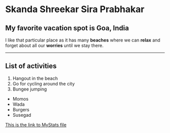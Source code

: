 # Skanda Shreekar Sira Prabhakar
## My favorite vacation spot is Goa, India
 I like that particular place as it has many **beaches** where we can **relax** and forget about all our **worries** until we stay there. 

___
## List of activities
1. Hangout in the beach
2. Go for cycling around the city
3. Bungee jumping

+ Momos
+ Wada
+ Burgers
+ Susegad

[This is the link to MyStats file](MyStats.md)
